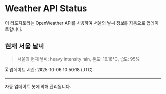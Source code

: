 
# Weather API Status

이 리포지토리는 OpenWeather API를 사용하여 서울의 날씨 정보를 자동으로 업데이트합니다.

## 현재 서울 날씨
> 서울의 현재 날씨: heavy intensity rain, 온도: 16.18°C, 습도: 95%

⏳ 업데이트 시간: 2025-10-06 10:50:18 (UTC)

---
자동 업데이트 봇에 의해 관리됩니다.
